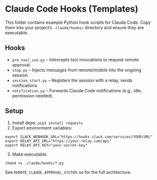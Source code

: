 # Claude Code Hooks (Templates)

This folder contains example Python hook scripts for Claude Code. Copy them into your project’s `.claude/hooks/` directory and ensure they are executable.

## Hooks
- `pre_tool_use.py` – Intercepts tool invocations to request remote approval.
- `stop.py` – Injects messages from remote/mobile into the ongoing session.
- `session_start.py` – Registers the session with a relay, sends notifications.
- `notification.py` – Forwards Claude Code notifications (e.g., idle, permission needed).

## Setup
1. Install deps: `pip3 install requests`
2. Export environment variables:
```
export SLACK_WEBHOOK_URL="https://hooks.slack.com/services/YOUR/URL"
export RELAY_API_URL="https://your-relay.com/api"
export RELAY_API_KEY="your-secret-key"
```
3. Make executable:
```
chmod +x .claude/hooks/*.py
```

See `REMOTE_CLAUDE_APPROVAL_SYSTEM.md` for the full architecture.

